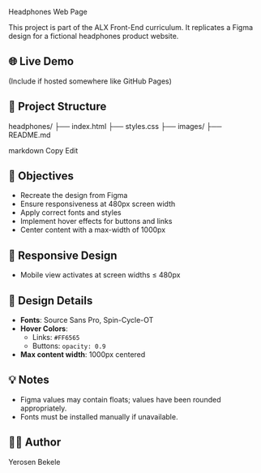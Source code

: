 Headphones Web Page

This project is part of the ALX Front-End curriculum. It replicates a Figma design for a fictional headphones product website.

## 🌐 Live Demo

(Include if hosted somewhere like GitHub Pages)

## 📁 Project Structure

headphones/
├── index.html
├── styles.css
├── images/
├── README.md

markdown
Copy
Edit

## 🎯 Objectives

- Recreate the design from Figma
- Ensure responsiveness at 480px screen width
- Apply correct fonts and styles
- Implement hover effects for buttons and links
- Center content with a max-width of 1000px

## 📱 Responsive Design

- Mobile view activates at screen widths ≤ 480px

## 🎨 Design Details

- **Fonts**: Source Sans Pro, Spin-Cycle-OT
- **Hover Colors**:
  - Links: `#FF6565`
  - Buttons: `opacity: 0.9`
- **Max content width**: 1000px centered

## 💡 Notes

- Figma values may contain floats; values have been rounded appropriately.
- Fonts must be installed manually if unavailable.

## 👨‍💻 Author

Yerosen Bekele